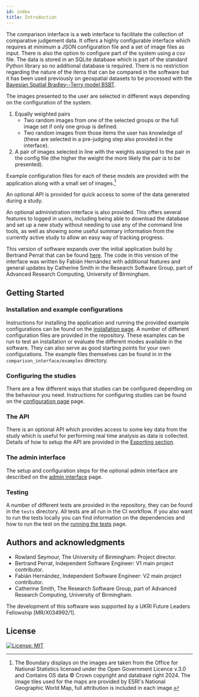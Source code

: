 ```yaml
---
id: index
title: Introduction
---
```


The comparison interface is a web interface to facilitate the collection of comparative judgement data. It offers a 
highly configurable interface which requires at minimum a JSON configuration file and a set of image files as input. 
There is also the option to configure part of the system using a csv file.
The data is stored in an SQLite database which is part of the standard Python library so no additional database is required. 
There is no restriction regarding the nature of the items that can be compared in the software but it has been used 
previously on geospatial datasets to be processed with the [Bayesian Spatial Bradley--Terry model BSBT](https://github.com/rowlandseymour/BSBT).

The images presented to the user are selected in different ways depending on the configuration of the system.

1. Equally weighted pairs
    * Two random images from one of the selected groups or the full image set if only one group is defined.
    * Two random images from those items the user has knowledge of (these are selected in a pre-judging step also provided in the interface).
1. A pair of images selected in line with the weights assigned to the pair in the config file (the higher the weight the more likely the pair is to be presented).

Example configuration files for each of these models are provided with the application along with a small set of images.[^1]

An optional API is provided for quick access to some of the data generated during a study.

An optional administration interface is also provided. This offers several features to logged in users, including being
able to download the database and set up a new study without needing to use any of the command line tools, as well as
showing some useful summary information from the currently active study to allow an easy way of tracking progress.

This version of software expands over the initial application build by Bertrand Perrat that can be found [here](https://github.com/BPerrat/BSBT-Interface).
The code in this version of the interface was written by Fabián Hernández with additional features and general updates
by Catherine Smith in the Research Software Group, part of Advanced Research Computing, University of Birmingham.

## Getting Started

### Installation and example configurations

Instructions for installing the application and running the provided example configurations can be found on the
[installation page](installation.md). A number of different configuration files are provided in the repository. These
examples can be run to test an installation or evaluate the different modes available in the software. They can also
serve as good starting points for your own configurations. The example files themselves can be found in in the
`comparison_interface/examples` directory.

### Configuring the studies

There are a few different ways that studies can be configured depending on the behaviour you need. Instructions for 
configuring studies can be found on the [configuration page](configuration.md) page.

### The API

There is an optional API which provides access to some key data from the study which is useful for performing real time
analysis as data is collected. Details of how to setup the API are provided in the [Exporting section](export-data.md#api).

### The admin interface

The setup and configuration steps for the optional admin interface are described on the [admin interface](admin.md) page.

### Testing

A number of different tests are provided in the repository, they can be found in the `tests` directory. All tests are
all run in the CI workflow. If you also want to run the tests locally you can find information on the dependencies and
how to run the test on the [running the tests](testing.md) page.

## Authors and acknowledgments

* Rowland Seymour, The University of Birmingham: Project director.
* Bertrand Perrat, Independent Software Engineer: V1 main project contributor.
* Fabián Hernández, Independent Software Engineer: V2 main project contributor.
* Catherine Smith, The Research Software Group, part of Advanced Research Computing, University of Birmingham.

The development of this software was supported by a UKRI Future Leaders Fellowship [MR/X034992/1].

## License
<!--- https://gist.github.com/lukas-h/2a5d00690736b4c3a7ba -->
[![License: MIT](https://img.shields.io/badge/License-MIT-yellow.svg)](https://opensource.org/licenses/MIT)

[^1]: The Boundary displays on the images are taken from the Office for National Statistics licensed under the Open
Government Licence v.3.0 and Contains OS data © Crown copyright and database right 2024. The image tiles used for the
maps are provided by ESRI's National Geographic World Map, full attribution is included in each image.

